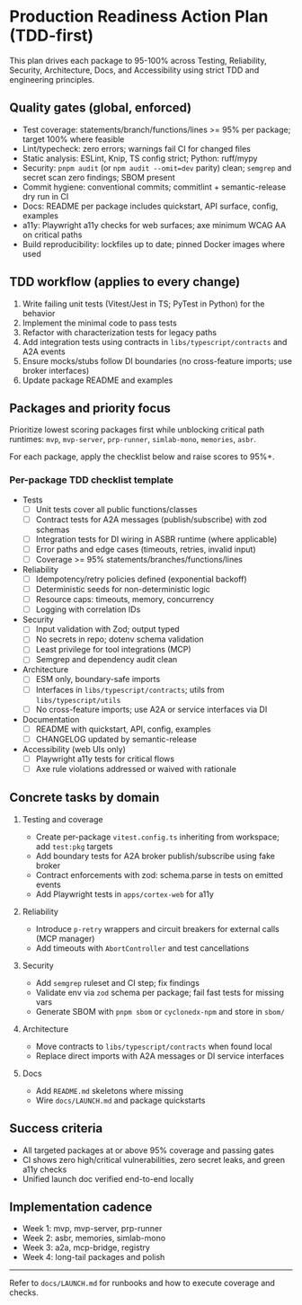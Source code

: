 # Production Readiness Action Plan (TDD-first)

This plan drives each package to 95-100% across Testing, Reliability, Security, Architecture, Docs, and Accessibility using strict TDD and engineering principles.

## Quality gates (global, enforced)

- Test coverage: statements/branch/functions/lines >= 95% per package; target 100% where feasible
- Lint/typecheck: zero errors; warnings fail CI for changed files
- Static analysis: ESLint, Knip, TS config strict; Python: ruff/mypy
- Security: `pnpm audit` (or `npm audit --omit=dev` parity) clean; `semgrep` and secret scan zero findings; SBOM present
- Commit hygiene: conventional commits; commitlint + semantic-release dry run in CI
- Docs: README per package includes quickstart, API surface, config, examples
- a11y: Playwright a11y checks for web surfaces; axe minimum WCAG AA on critical paths
- Build reproducibility: lockfiles up to date; pinned Docker images where used

## TDD workflow (applies to every change)

1. Write failing unit tests (Vitest/Jest in TS; PyTest in Python) for the behavior
2. Implement the minimal code to pass tests
3. Refactor with characterization tests for legacy paths
4. Add integration tests using contracts in `libs/typescript/contracts` and A2A events
5. Ensure mocks/stubs follow DI boundaries (no cross-feature imports; use broker interfaces)
6. Update package README and examples

## Packages and priority focus

Prioritize lowest scoring packages first while unblocking critical path runtimes: `mvp`, `mvp-server`, `prp-runner`, `simlab-mono`, `memories`, `asbr`.

For each package, apply the checklist below and raise scores to 95%+.

### Per-package TDD checklist template

- Tests
  - [ ] Unit tests cover all public functions/classes
  - [ ] Contract tests for A2A messages (publish/subscribe) with zod schemas
  - [ ] Integration tests for DI wiring in ASBR runtime (where applicable)
  - [ ] Error paths and edge cases (timeouts, retries, invalid input)
  - [ ] Coverage >= 95% statements/branches/functions/lines
- Reliability
  - [ ] Idempotency/retry policies defined (exponential backoff)
  - [ ] Deterministic seeds for non-deterministic logic
  - [ ] Resource caps: timeouts, memory, concurrency
  - [ ] Logging with correlation IDs
- Security
  - [ ] Input validation with Zod; output typed
  - [ ] No secrets in repo; dotenv schema validation
  - [ ] Least privilege for tool integrations (MCP)
  - [ ] Semgrep and dependency audit clean
- Architecture
  - [ ] ESM only, boundary-safe imports
  - [ ] Interfaces in `libs/typescript/contracts`; utils from `libs/typescript/utils`
  - [ ] No cross-feature imports; use A2A or service interfaces via DI
- Documentation
  - [ ] README with quickstart, API, config, examples
  - [ ] CHANGELOG updated by semantic-release
- Accessibility (web UIs only)
  - [ ] Playwright a11y tests for critical flows
  - [ ] Axe rule violations addressed or waived with rationale

## Concrete tasks by domain

1. Testing and coverage
   - Create per-package `vitest.config.ts` inheriting from workspace; add `test:pkg` targets
   - Add boundary tests for A2A broker publish/subscribe using fake broker
   - Contract enforcements with zod: schema.parse in tests on emitted events
   - Add Playwright tests in `apps/cortex-web` for a11y

2. Reliability
   - Introduce `p-retry` wrappers and circuit breakers for external calls (MCP manager)
   - Add timeouts with `AbortController` and test cancellations

3. Security
   - Add `semgrep` ruleset and CI step; fix findings
   - Validate env via `zod` schema per package; fail fast tests for missing vars
   - Generate SBOM with `pnpm sbom` or `cyclonedx-npm` and store in `sbom/`

4. Architecture
   - Move contracts to `libs/typescript/contracts` when found local
   - Replace direct imports with A2A messages or DI service interfaces

5. Docs
   - Add `README.md` skeletons where missing
   - Wire `docs/LAUNCH.md` and package quickstarts

## Success criteria

- All targeted packages at or above 95% coverage and passing gates
- CI shows zero high/critical vulnerabilities, zero secret leaks, and green a11y checks
- Unified launch doc verified end-to-end locally

## Implementation cadence

- Week 1: mvp, mvp-server, prp-runner
- Week 2: asbr, memories, simlab-mono
- Week 3: a2a, mcp-bridge, registry
- Week 4: long-tail packages and polish

---

Refer to `docs/LAUNCH.md` for runbooks and how to execute coverage and checks.
